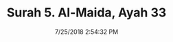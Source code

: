---
title       : "Surah 5. Al-Maida, Ayah 33"
date        : 7/25/2018 2:54:32 PM
draft       : false
type        : "quran"
layout      : "compare"
BookCode    : "CMP"
SurahNumber : "5"
AyahNumber  : "33"
TotalAyah   : "120"
---